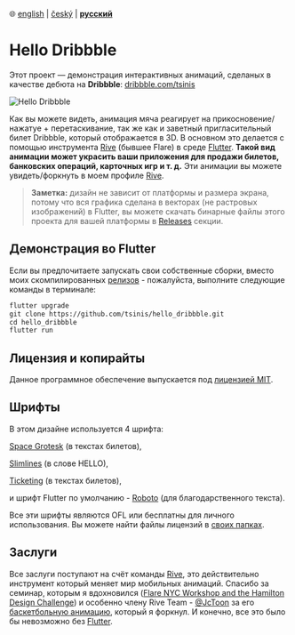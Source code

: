 ﻿:globe_with_meridians:  [english](README.md)    |   [český](README.cz.md)    |   **<u>русский</u>**

# Hello Dribbble

Этот  проект — демонстрация интерактивных анимаций, сделаных в качестве дебюта на **Dribbble**: [dribbble.com/tsinis](https://dribbble.com/tsinis)

![Hello Dribbble](hello_dribbble.gif)

Как вы можете видеть, анимация мяча реагирует на прикосновение/нажатуе + перетаскивание, так же как и заветный пригласительный билет Dribbble, который отображается в 3D. В основном это делается с помощью инструмента [Rive](https://rive.app) (бывшее Flare) в среде [Flutter](https://flutter.dev/). **Такой вид анимации может украсить ваши приложения для продажи билетов, банковских операций, карточных игр и т. д.** Эти анимации вы можете увидеть/форкнуть в моем профиле [Rive](https://rive.app/a/tsinis).

> **Заметка:** дизайн не зависит от платформы и размера экрана, потому что вся графика сделана в векторах (не растровых изображений) в Flutter, вы можете скачать бинарные файлы этого проекта для вашей платформы в [Releases](https://github.com/tsinis/hello_dribbble/releases) секции.

## Демонстрация во Flutter

Если вы предпочитаете запускать свои собственные сборки, вместо моих скомпилированных [релизов](https://github.com/tsinis/hello_dribbble/releases) - пожалуйста, выполните следующие команды в терминале:

````markdown
flutter upgrade
git clone https://github.com/tsinis/hello_dribbble.git
cd hello_dribbble
flutter run
````

## Лицензия и копирайты

Данное программное обеспечение выпускается под [лицензией MIT](https://github.com/tsinis/flro/blob/master/LICENSE).

## Шрифты

В этом дизайне используется 4 шрифта:

[Space Grotesk](https://fonts.floriankarsten.com/space-grotesk) (в текстах билетов),

[Slimlines](https://www.dafont.com/slimlines.font) (в слове HELLO),

[Ticketing](https://www.1001fonts.com/ticketing-font.html) (в текстах билетов),

и шрифт Flutter по умолчанию - [Roboto](https://fonts.google.com/specimen/Roboto) (для благодарственного текста).

Все эти шрифты являются OFL или бесплатны для личного использования. Вы можете найти файлы лицензий в [своих папках](./third-party/fonts).

## Заслуги

Все заслуги поступают на счёт команды [Rive](https://rive.app/), это действительно инструмент который меняет мир мобильных анимаций. Спасибо за семинар, которым я вдохновился ([Flare NYC Workshop and the Hamilton Design Challenge](https://medium.com/rive/flare-nyc-workshop-and-the-hamilton-design-challenge-ae8b2d1c73fc)) и особенно члену Rive Team - [@JcToon](https://github.com/JcToon) за его [баскетбольную анимацию](https://rive.app/a/JuanCarlos/files/flare/basketball-blur-effects/preview), который я форкнул. И конечно, все это было бы невозможно без [Flutter](https://github.com/flutter/flutter).